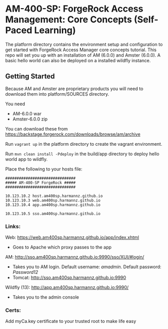 # AM-400-SP: ForgeRock Access Management: Core Concepts (Self-Paced Learning)

The platform directory contains the environment setup and configuration to get started with ForgeRock Access Manager core concepts tutorial. This repo will set you up with an installation of AM (6.0.0) and Amster (6.0.0). A basic hello world can also be deployed on a installed wildfly instance.

## Getting Started

Because AM and Amster are proprietary products you will need to download them into platform/SOURCES directory.

You need 
- AM-6.0.0 war 
- Amster-6.0.0 zip

You can download these from https://backstage.forgerock.com/downloads/browse/am/archive


Run `vagrant up` in the platform directory to create the vagrant environment.

Run `mvn clean install -Pdeploy` in the build/app directory to deploy hello world app to wildfly.

Place the following to your hosts file:

```hosts
###############################
##### AM-400-SP ForgeRock #####
###############################

10.123.10.2 host.am400sp.harmannz.github.io
10.123.10.3 web.am400sp.harmannz.github.io
10.123.10.4 app.am400sp.harmannz.github.io

10.123.10.5 sso.am400sp.harmannz.github.io
```

### Links:
Web: https://web.am400sp.harmannz.github.io/app/index.xhtml
- Goes to Apache which proxy passes to the app

AM: http://sso.am400sp.harmannz.github.io:9990/sso/XUI/#login/
- Takes you to AM login. Default username: *amadmin*. Default password: *Password12*
- Tomcat: http://sso.am400sp.harmannz.github.io:9990

Wildfly (13): http://app.am400sp.harmannz.github.io:9990/
- Takes you to the admin console


### Certs:
Add myCa.key certificate to your trusted root to make life easy
